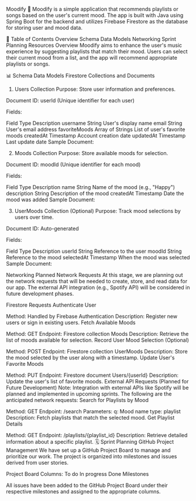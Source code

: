 Moodify 🎵
Moodify is a simple application that recommends playlists or songs based on the user's current mood. The app is built with Java using Spring Boot for the backend and utilizes Firebase Firestore as the database for storing user and mood data.

📖 Table of Contents
Overview
Schema
Data Models
Networking
Sprint Planning
Resources
Overview
Moodify aims to enhance the user's music experience by suggesting playlists that match their mood. Users can select their current mood from a list, and the app will recommend appropriate playlists or songs.

📊 Schema
Data Models
Firestore Collections and Documents
1. Users Collection
   Purpose: Store user information and preferences.

Document ID: userId (Unique identifier for each user)

Fields:

Field	Type	Description
username	String	User's display name
email	String	User's email address
favoriteMoods	Array of Strings	List of user's favorite moods
createdAt	Timestamp	Account creation date
updatedAt	Timestamp	Last update date
Sample Document:


2. Moods Collection
   Purpose: Store available moods for selection.

Document ID: moodId (Unique identifier for each mood)

Fields:

Field	Type	Description
name	String	Name of the mood (e.g., "Happy")
description	String	Description of the mood
createdAt	Timestamp	Date the mood was added
Sample Document:


3. UserMoods Collection (Optional)
   Purpose: Track mood selections by users over time.

Document ID: Auto-generated

Fields:

Field	Type	Description
userId	String	Reference to the user
moodId	String	Reference to the mood
selectedAt	Timestamp	When the mood was selected
Sample Document:



Networking
Planned Network Requests
At this stage, we are planning out the network requests that will be needed to create, store, and read data for our app. The external API integration (e.g., Spotify API) will be considered in future development phases.

Firestore Requests
Authenticate User

Method: Handled by Firebase Authentication
Description: Register new users or sign in existing users.
Fetch Available Moods

Method: GET
Endpoint: Firestore collection Moods
Description: Retrieve the list of moods available for selection.
Record User Mood Selection (Optional)

Method: POST
Endpoint: Firestore collection UserMoods
Description: Store the mood selected by the user along with a timestamp.
Update User's Favorite Moods

Method: PUT
Endpoint: Firestore document Users/{userId}
Description: Update the user's list of favorite moods.
External API Requests (Planned for Future Development)
Note: Integration with external APIs like Spotify will be planned and implemented in upcoming sprints. The following are the anticipated network requests:
Search for Playlists by Mood

Method: GET
Endpoint: /search
Parameters:
q: Mood name
type: playlist
Description: Fetch playlists that match the selected mood.
Get Playlist Details

Method: GET
Endpoint: /playlists/{playlist_id}
Description: Retrieve detailed information about a specific playlist.
🗓️ Sprint Planning
GitHub Project Management
We have set up a GitHub Project Board to manage and prioritize our work. The project is organized into milestones and issues derived from user stories.

Project Board
Columns:
To do
In progress
Done
Milestones

All issues have been added to the GitHub Project Board under their respective milestones and assigned to the appropriate columns.
